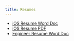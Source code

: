 ```yaml
---
title: Resumes
---
```


- [iOS Resume Word Doc](/resumes/Zachary+Cohen+Resume+Final.docx)
- [iOS Resume PDF](/resumes/Zachary+Cohen+Resume+Final.pdf)
- [Engineer Resume Word Doc](/resumes/Zachary+Cohen+Resume+Final+Engineer.docx)
